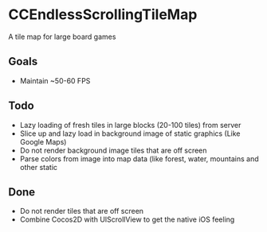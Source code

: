 CCEndlessScrollingTileMap
=========================

A tile map for large board games

Goals
---------------
* Maintain ~50-60 FPS

Todo
-----------------
* Lazy loading of fresh tiles in large blocks (20-100 tiles) from server
* Slice up and lazy load in background image of static graphics (Like Google Maps)
* Do not render background image tiles that are off screen
* Parse colors from image into map data (like forest, water, mountains and other static

Done
------------------
* Do not render tiles that are off screen
* Combine Cocos2D with UIScrollView to get the native iOS feeling